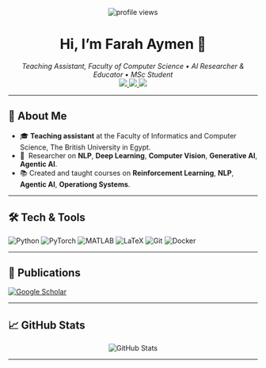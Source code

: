 <p align="center">
  <img src="https://komarev.com/ghpvc/?username=farah-aymen&color=blue" alt="profile views"/>
</p>

<h1 align="center">Hi, I’m Farah Aymen 👋</h1>
<p align="center">
  <em>Teaching Assistant, Faculty of Computer Science  •  AI Researcher & Educator • MSc Student </em><br>
  <a href="https://www.linkedin.com/in/farah-aymen-2ba8a71b2/">
    <img src="https://img.shields.io/badge/LinkedIn-0A66C2?style=for-the-badge&logo=linkedin&logoColor=white"/>
  </a>
  <a href="mailto:farah.aymen@example.com">
    <img src="https://img.shields.io/badge/Email-D14836?style=for-the-badge&logo=gmail&logoColor=white"/>
  </a>
  <a href="https://orcid.org/0000-0009-6210-970X">
    <img src="https://img.shields.io/badge/ORCID-0000--0009--6210--970X-green?style=for-the-badge&logo=orcid&logoColor=white"/>
  </a>
</p>

---

## 🔭 About Me
- 🎓 **Teaching assistant** at the Faculty of Informatics and Computer Science, The British University in Egypt.
- 🧠  Researcher on **NLP**, **Deep Learning**, **Computer Vision**, **Generative AI**, **Agentic AI**.
- 📚 Created and taught courses on **Reinforcement Learning**, **NLP**, **Agentic AI**, **Operationg Systems**.

---

## 🛠️ Tech & Tools
<p>
  <img alt="Python" src="https://img.shields.io/badge/-Python-3776AB?logo=python&logoColor=white" />
  <img alt="PyTorch" src="https://img.shields.io/badge/-PyTorch-EE4C2C?logo=pytorch&logoColor=white" />
  <img alt="MATLAB" src="https://img.shields.io/badge/-MATLAB-0076A8?logo=mathworks&logoColor=white" />
  <img alt="LaTeX" src="https://img.shields.io/badge/-LaTeX-008080?logo=latex&logoColor=white" />
  <img alt="Git" src="https://img.shields.io/badge/-Git-F05032?logo=git&logoColor=white" />
  <img alt="Docker" src="https://img.shields.io/badge/-Docker-2496ED?logo=docker&logoColor=white" />
</p>

---

<!--## 🚀 Featured Projects
| Project | Description | Link |
|:---|:---|:---|
| **DeepOKAN** | KANs with Gaussian RBFs & alternative polynomial bases for surrogate modeling in mechanics problems | [github.com/.../DeepOKAN](#) |
| **ECG Forecasting** | PyTorch pipeline for ECG heart‑rate forecasting using Chebyshev‑based KANs | [github.com/.../ECG-KAN](#) |
| **ViT Lecture Series** | Interactive Jupyter notebooks & slides on Vision Transformer architectures and applications | [github.com/.../ViT-Lectures](#) |
| **LangChain RAG Demos** | Zero‑API‑key Retrieval‑Augmented QA with free LLMs & FAISS vectors | [github.com/.../LangChain-RAG](#) |
| **BibTeX Automation** | Python scripts to fetch DOI metadata and convert to BibLaTeX, preserving entry order | [github.com/.../bibtex-auto](#) |
| **GPU CFD Sims** | Real‑time 2D Navier–Stokes & mixing‑layer visualizations on CUDA via MATLAB | [github.com/.../GPU-CFD](#) |

--- -->

## 📝 Publications
[![Google Scholar](https://img.shields.io/badge/Google–Scholar-4285F4?style=for-the-badge&logo=google-scholar&logoColor=white)](https://scholar.google.com/citations?user=MVng0zAAAAAJ&hl=en)


---

## 📈 GitHub Stats
<p align="center">
  <img src="https://github-readme-stats.vercel.app/api?username=farahaymen&show_icons=true&theme=radical" alt="GitHub Stats" />
</p>

---

